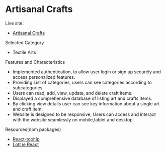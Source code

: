 # Artisanal Crafts

Live site:

- [Artisanal Crafts]()

Selected Category

- Textile Arts

Features and Characteristics

- Implemented authentication, to allow user login or sign up  securely and access personalized features.
- Providing List of categories, users can see categories according to subcategories.
- Users can read, add, view, update, and delete craft items.
- Displayed a comprehensive database of listing art and crafts items.
- By clicking view details user can see key information about a single art and craft item.
- Website is designed to be responsive, Users can access and interact with the website seamlessly on mobile,tablet and desktop.

Resources(npm packages)

- [React-tooltip](https://react-tooltip.com/)
- [Lott ie React](https://www.npmjs.com/package/lottie-react)

